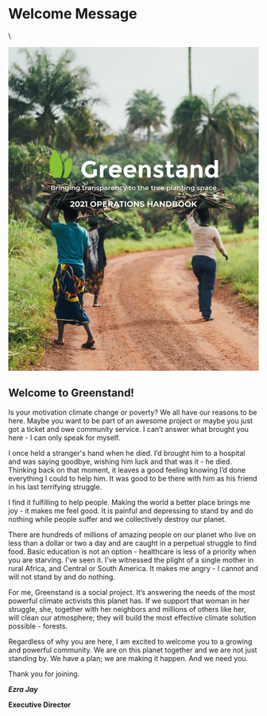 # Welcome Message


\


![](<.gitbook/assets/image (6).png>)

## **Welcome to Greenstand!**

Is your motivation climate change or poverty? We all have our reasons to be here. Maybe you want to be part of an awesome project or maybe you just got a ticket and owe community service. I can’t answer what brought you here - I can only speak for myself.

I once held a stranger's hand when he died. I’d brought him to a hospital and was saying goodbye, wishing him luck and that was it - he died. Thinking back on that moment, it leaves a good feeling knowing I’d done everything I could to help him. It was good to be there with him as his friend in his last terrifying struggle.

I find it fulfilling to help people. Making the world a better place brings me joy - it makes me feel good. It is painful and depressing to stand by and do nothing while people suffer and we collectively destroy our planet.

There are hundreds of millions of amazing people on our planet who live on less than a dollar or two a day and are caught in a perpetual struggle to find food. Basic education is not an option - healthcare is less of a priority when you are starving. I've seen it. I've witnessed the plight of a single mother in rural Africa, and Central or South America. It makes me angry - I cannot and will not stand by and do nothing.

For me, Greenstand is a social project. It’s answering the needs of the most powerful climate activists this planet has. If we support that woman in her struggle, she, together with her neighbors and millions of others like her, will clean our atmosphere; they will build the most effective climate solution possible - forests.

Regardless of why you are here, I am excited to welcome you to a growing and powerful community. We are on this planet together and we are not just standing by. We have a plan; we are making it happen. And we need you.

Thank you for joining.

_**Ezra Jay**_

**Executive Director**&#x20;
